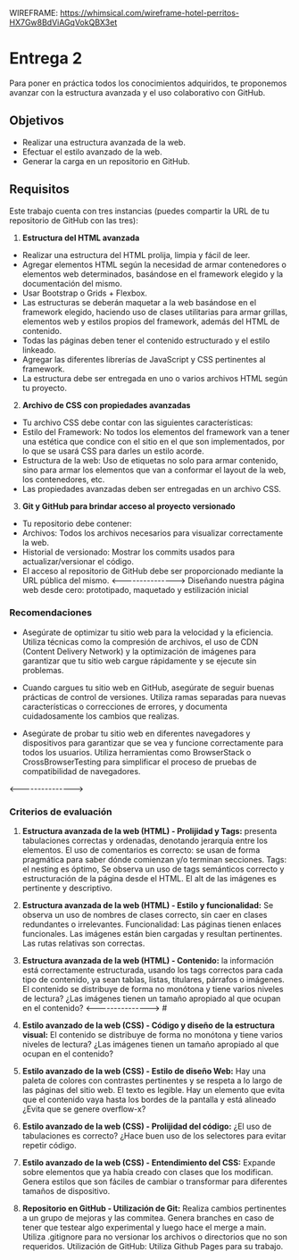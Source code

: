 WIREFRAME: https://whimsical.com/wireframe-hotel-perritos-HX7Gw8BdViAGqVokQBX3et

# Entrega 2

Para poner en práctica todos los conocimientos adquiridos, te proponemos avanzar con la estructura avanzada y el uso colaborativo con GitHub.

## Objetivos

- Realizar una estructura avanzada de la web.
- Efectuar el estilo avanzado de la web.
- Generar la carga en un repositorio en GitHub.

## Requisitos

Este trabajo cuenta con tres instancias (puedes compartir la URL de tu repositorio de GitHub con las tres):

1. **Estructura del HTML avanzada**

- Realizar una estructura del HTML prolija, limpia y fácil de leer.
- Agregar elementos HTML según la necesidad de armar contenedores o elementos web determinados, basándose en el framework elegido y la documentación del mismo.
- Usar Bootstrap o Grids + Flexbox.
- Las estructuras se deberán maquetar a la web basándose en el framework elegido, haciendo uso de clases utilitarias para armar grillas, elementos web y estilos propios del framework, además del HTML de contenido.
- Todas las páginas deben tener el contenido estructurado y el estilo linkeado.
- Agregar las diferentes librerías de JavaScript y CSS pertinentes al framework.
- La estructura debe ser entregada en uno o varios archivos HTML según tu proyecto.

2. **Archivo de CSS con propiedades avanzadas**

- Tu archivo CSS debe contar con las siguientes características:
- Estilo del Framework: No todos los elementos del framework van a tener una estética que condice con el sitio en el que son implementados, por lo que se usará CSS para darles un estilo acorde.
- Estructura de la web: Uso de etiquetas no solo para armar contenido, sino para armar los elementos que van a conformar el layout de la web, los contenedores, etc.
- Las propiedades avanzadas deben ser entregadas en un archivo CSS.

3. **Git y GitHub para brindar acceso al proyecto versionado**

- Tu repositorio debe contener:
- Archivos: Todos los archivos necesarios para visualizar correctamente la web.
- Historial de versionado: Mostrar los commits usados para actualizar/versionar el código.
- El acceso al repositorio de GitHub debe ser proporcionado mediante la URL pública del mismo. <---------------> Diseñando nuestra página web desde cero: prototipado, maquetado y estilización inicial

### Recomendaciones

- Asegúrate de optimizar tu sitio web para la velocidad y la eficiencia. Utiliza técnicas como la compresión de archivos, el uso de CDN (Content Delivery Network) y la optimización de imágenes para garantizar que tu sitio web cargue rápidamente y se ejecute sin problemas.

- Cuando cargues tu sitio web en GitHub, asegúrate de seguir buenas prácticas de control de versiones. Utiliza ramas separadas para nuevas características o correcciones de errores, y documenta cuidadosamente los cambios que realizas.

- Asegúrate de probar tu sitio web en diferentes navegadores y dispositivos para garantizar que se vea y funcione correctamente para todos los usuarios. Utiliza herramientas como BrowserStack o CrossBrowserTesting para simplificar el proceso de pruebas de compatibilidad de navegadores.

<--------------->

### Criterios de evaluación

1. **Estructura avanzada de la web (HTML) - Prolijidad y Tags:** presenta tabulaciones correctas y ordenadas, denotando jerarquía entre los elementos. El uso de comentarios es correcto: se usan de forma pragmática para saber dónde comienzan y/o terminan secciones. Tags: el nesting es óptimo, Se observa un uso de tags semánticos correcto y estructuración de la página desde el HTML. El alt de las imágenes es pertinente y descriptivo.

2. **Estructura avanzada de la web (HTML) - Estilo y funcionalidad:** Se observa un uso de nombres de clases correcto, sin caer en clases redundantes o irrelevantes. Funcionalidad: Las páginas tienen enlaces funcionales. Las imágenes están bien cargadas y resultan pertinentes. Las rutas relativas son correctas.

3. **Estructura avanzada de la web (HTML) - Contenido:** la información está correctamente estructurada, usando los tags correctos para cada tipo de contenido, ya sean tablas, listas, titulares, párrafos o imágenes. El contenido se distribuye de forma no monótona y tiene varios niveles de lectura? ¿Las imágenes tienen un tamaño apropiado al que ocupan en el contenido? <---------------> #

4. **Estilo avanzado de la web (CSS) - Código y diseño de la estructura visual:** El contenido se distribuye de forma no monótona y tiene varios niveles de lectura? ¿Las imágenes tienen un tamaño apropiado al que ocupan en el contenido?

5. **Estilo avanzado de la web (CSS) - Estilo de diseño Web:** Hay una paleta de colores con contrastes pertinentes y se respeta a lo largo de las páginas del sitio web. El texto es legible. Hay un elemento que evita que el contenido vaya hasta los bordes de la pantalla y está alineado ¿Evita que se genere overflow-x?

6. **Estilo avanzado de la web (CSS) - Prolijidad del código:** ¿El uso de tabulaciones es correcto? ¿Hace buen uso de los selectores para evitar repetir código.

7. **Estilo avanzado de la web (CSS) - Entendimiento del CSS:** Expande sobre elementos que ya había creado con clases que los modifican. Genera estilos que son fáciles de cambiar o transformar para diferentes tamaños de dispositivo.

8. **Repositorio en GitHub - Utilización de Git:** Realiza cambios pertinentes a un grupo de mejoras y las commitea. Genera branches en caso de tener que testear algo experimental y luego hace el merge a main. Utiliza .gitignore para no versionar los archivos o directorios que no son requeridos. Utilización de GitHub: Utiliza Github Pages para su trabajo.
